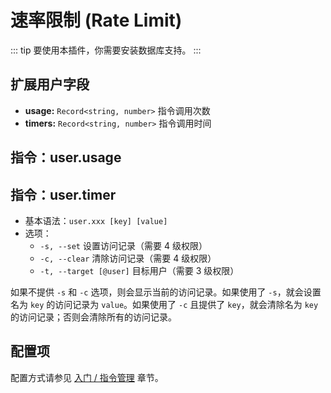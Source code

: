 # 速率限制 (Rate Limit)

::: tip
要使用本插件，你需要安装数据库支持。
:::

## 扩展用户字段

- **usage:** `Record<string, number>` 指令调用次数
- **timers:** `Record<string, number>` 指令调用时间

## 指令：user.usage
## 指令：user.timer

- 基本语法：`user.xxx [key] [value]`
- 选项：
  - `-s, --set` 设置访问记录（需要 4 级权限）
  - `-c, --clear` 清除访问记录（需要 4 级权限）
  - `-t, --target [@user]` 目标用户（需要 3 级权限）

如果不提供 `-s` 和 `-c` 选项，则会显示当前的访问记录。如果使用了 `-s`，就会设置名为 `key` 的访问记录为 `value`。如果使用了 `-c` 且提供了 `key`，就会清除名为 `key` 的访问记录；否则会清除所有的访问记录。

## 配置项

配置方式请参见 [入门 / 指令管理](../../manual/usage/command.md#速率限制) 章节。

